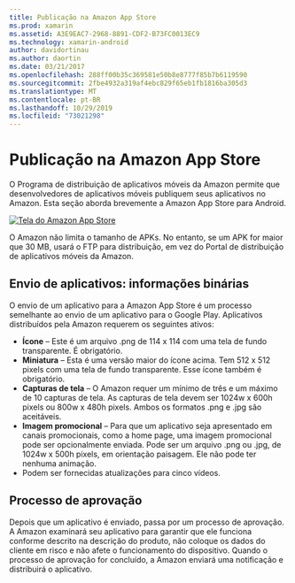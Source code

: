```yaml
---
title: Publicação na Amazon App Store
ms.prod: xamarin
ms.assetid: A3E9EAC7-2968-8891-CDF2-B73FC0013EC9
ms.technology: xamarin-android
author: davidortinau
ms.author: daortin
ms.date: 03/21/2017
ms.openlocfilehash: 288ff00b35c369581e50b8e8777f85b7b6119590
ms.sourcegitcommit: 2fbe4932a319af4ebc829f65eb1fb1816ba305d3
ms.translationtype: MT
ms.contentlocale: pt-BR
ms.lasthandoff: 10/29/2019
ms.locfileid: "73021298"
---
```

# <a name="publishing-to-the-amazon-app-store"></a>Publicação na Amazon App Store

O Programa de distribuição de aplicativos móveis da Amazon permite que desenvolvedores de aplicativos móveis publiquem seus aplicativos no Amazon. Esta seção aborda brevemente a Amazon App Store para Android. 

[ ![Tela do Amazon App Store](publishing-to-amazon-images/amazon-app-store.png)](publishing-to-amazon-images/amazon-app-store.png#lightbox)

O Amazon não limita o tamanho de APKs. No entanto, se um APK for maior que 30 MB, usará o FTP para distribuição, em vez do Portal de distribuição de aplicativos móveis da Amazon.

## <a name="submitting-apps-binary-info"></a>Envio de aplicativos: informações binárias

O envio de um aplicativo para a Amazon App Store é um processo semelhante ao envio de um aplicativo para o Google Play. Aplicativos distribuídos pela Amazon requerem os seguintes ativos: 

- **Ícone** &ndash; Este é um arquivo .png de 114 x 114 com uma tela de fundo transparente. É obrigatório.
- **Miniatura** &ndash; Esta é uma versão maior do ícone acima. Tem 512 x 512 pixels com uma tela de fundo transparente. Esse ícone também é obrigatório.
- **Capturas de tela** &ndash; O Amazon requer um mínimo de três e um máximo de 10 capturas de tela. As capturas de tela devem ser 1024w x 600h pixels ou 800w x 480h pixels. Ambos os formatos .png e .jpg são aceitáveis.
- **Imagem promocional** &ndash; Para que um aplicativo seja apresentado em canais promocionais, como a home page, uma imagem promocional pode ser opcionalmente enviada. Pode ser um arquivo .png ou .jpg, de 1024w x 500h pixels, em orientação paisagem. Ele não pode ter nenhuma animação.
- Podem ser fornecidas atualizações para cinco vídeos.

## <a name="approval-process"></a>Processo de aprovação

Depois que um aplicativo é enviado, passa por um processo de aprovação.
A Amazon examinará seu aplicativo para garantir que ele funciona conforme descrito na descrição do produto, não coloque os dados do cliente em risco e não afete o funcionamento do dispositivo. Quando o processo de aprovação for concluído, a Amazon enviará uma notificação e distribuirá o aplicativo.

